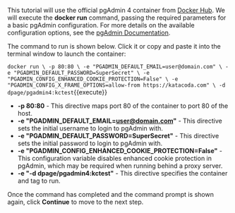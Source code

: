 This tutorial will use the official pgAdmin 4 container from
[Docker Hub](https://cloud.docker.com/repository/docker/dpage/pgadmin4). We will execute the
**docker run** command, passing the required parameters for a basic pgAdmin
configuration. For more details on the available configuration options, see the
[pgAdmin Documentation](https://www.pgadmin.org/docs/pgadmin4/latest/container_deployment.html).

The command to run is shown below. Click it or copy and paste it into the
terminal window to launch the container:

`docker run \
    -p 80:80 \
    -e "PGADMIN_DEFAULT_EMAIL=user@domain.com" \
    -e "PGADMIN_DEFAULT_PASSWORD=SuperSecret" \
    -e "PGADMIN_CONFIG_ENHANCED_COOKIE_PROTECTION=False" \
    -e "PGADMIN_CONFIG_X_FRAME_OPTIONS=allow-from https://katacoda.com" \
    -d dpage/pgadmin4:kctest`{{execute}}

* **-p 80:80** - This directive maps port 80 of the container to port 80 of the
  host.
* **-e "PGADMIN_DEFAULT_EMAIL=user@domain.com"** - This directive sets the
  initial username to login to pgAdmin with.
* **-e "PGADMIN_DEFAULT_PASSWORD=SuperSecret"** - This directive sets the
  initial password to login to pgAdmin with.
* **-e "PGADMIN_CONFIG_ENHANCED_COOKIE_PROTECTION=False"** - This configuration
  variable disables enhanced cookie protection in pgAdmin, which may be
  required when running behind a proxy server.   
* **-e "-d dpage/pgadmin4:kctest"** - This directive specifies the container
  and tag to run.

Once the command has completed and the command prompt is shown again, click
**Continue** to move to the next step.
